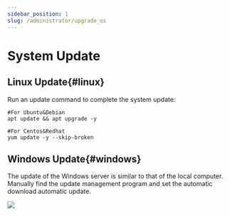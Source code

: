```yaml
---
sidebar_position: 1
slug: /administrator/upgrade_os
---
```


# System Update

## Linux Update{#linux}

Run an update command to complete the system update:

``` shell
#For Ubuntu&Debian
apt update && apt upgrade -y

#For Centos&Redhat
yum update -y --skip-broken
``` 

## Windows Update{#windows}

The update of the Windows server is similar to that of the local computer. Manually find the update management program and set the automatic download automatic update.

![](https://libs.websoft9.com/Websoft9/DocsPicture/zh/windows/windows-upgrade-websoft9.png)